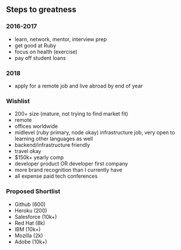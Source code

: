 ## Steps to greatness

### 2016-2017

- learn, network, mentor, interview prep
- get good at Ruby
- focus on health (exercise)
- pay off student loans

### 2018

- apply for a remote job and live abroad by end of year

### Wishlist

- 200+ size (mature, not trying to find market fit)
- remote 
- offices worldwide
- midlevel (ruby primary, node okay) infrastructure job, very open to learning other languages as well
- backend/infrastructure friendly
- travel okay
- $150k+ yearly comp
- developer product OR developer first company
- more brand recognition than I currently have
- all expense paid tech conferences

### Proposed Shortlist

- Github (600)
- Heroku (200)
- Salesforce (10k+)
- Red Hat (8k)
- IBM (10k+)
- Mozilla (2k)
- Adobe (10k+)




